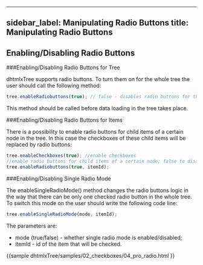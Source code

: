 
---
sidebar_label: Manipulating Radio Buttons
title: Manipulating Radio Buttons
---          

Enabling/Disabling Radio Buttons  
--------------------------------

###Enabling/Disabling Radio Buttons for Tree 

dhtmlxTree supports radio buttons. To turn them on for the whole tree the user should call the following method:

~~~js
tree.enableRadiobuttons(true); // false - disables radio buttons for the whole tree
~~~

This method should be called before data loading in the tree takes place.



###Enabling/Disabling Radio Buttons for Items 


There is a possibility to enable radio buttons for child items of a certain node in the tree. 
In this case the checkboxes of these child items will be replaced by radio buttons:

~~~js
tree.enableCheckboxes(true); //enable checkboxes
//enable radio buttons for child items of a certain node; false to disable
tree.enableRadiobuttons(true, itemId); 
~~~

###Enabling/Disabling Single Radio Mode 

The enableSingleRadioMode() method changes the radio buttons logic in the way that there can be only one checked radio button in the whole tree.
To switch this mode on the user should write the following code line:

~~~js
tree.enableSingleRadioMode(mode, itemId);  
~~~

The parameters are:

-  mode (true/false) - whether single radio mode is enabled/disabled;
-  itemId - id of the item that will be checked.

{{sample
dhtmlxTree/samples/02_checkboxes/04_pro_radio.html
}}